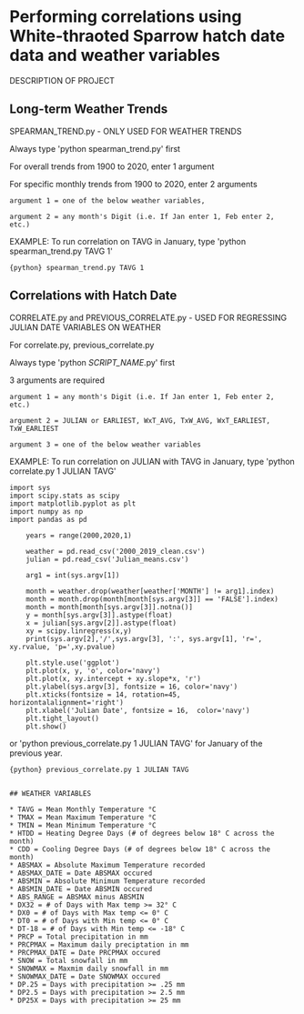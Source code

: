 # Performing correlations using White-thraoted Sparrow hatch date data and weather variables 
DESCRIPTION OF PROJECT

## Long-term Weather Trends 

SPEARMAN_TREND.py - ONLY USED FOR WEATHER TRENDS
	
Always type 'python spearman_trend.py' first

For overall trends from 1900 to 2020, enter 1 argument

For specific monthly trends from 1900 to 2020, enter 2 arguments

	argument 1 = one of the below weather variables,
	
	argument 2 = any month's Digit (i.e. If Jan enter 1, Feb enter 2, etc.)

EXAMPLE: To run correlation on TAVG in January, type 'python spearman_trend.py TAVG 1'

```{python} spearman_trend.py TAVG 1```

## Correlations with Hatch Date 

CORRELATE.py and PREVIOUS_CORRELATE.py - USED FOR REGRESSING JULIAN DATE VARIABLES ON WEATHER

For correlate.py, previous_correlate.py

Always type 'python *SCRIPT_NAME*.py' first

3 arguments are required

	argument 1 = any month's Digit (i.e. If Jan enter 1, Feb enter 2, etc.)
	
	argument 2 = JULIAN or EARLIEST, WxT_AVG, TxW_AVG, WxT_EARLIEST, TxW_EARLIEST

	argument 3 = one of the below weather variables 

EXAMPLE: To run correlation on JULIAN with TAVG in January, type 'python correlate.py 1 JULIAN TAVG' 

```{python}
import sys
import scipy.stats as scipy
import matplotlib.pyplot as plt
import numpy as np 
import pandas as pd

    years = range(2000,2020,1)

    weather = pd.read_csv('2000_2019_clean.csv')
    julian = pd.read_csv('Julian_means.csv')

    arg1 = int(sys.argv[1])

    month = weather.drop(weather[weather['MONTH'] != arg1].index)
    month = month.drop(month[month[sys.argv[3]] == 'FALSE'].index)
    month = month[month[sys.argv[3]].notna()]
    y = month[sys.argv[3]].astype(float)
    x = julian[sys.argv[2]].astype(float)
    xy = scipy.linregress(x,y)
    print(sys.argv[2],'/',sys.argv[3], ':', sys.argv[1], 'r=', xy.rvalue, 'p=',xy.pvalue)

    plt.style.use('ggplot')
    plt.plot(x, y, 'o', color='navy')
    plt.plot(x, xy.intercept + xy.slope*x, 'r')
    plt.ylabel(sys.argv[3], fontsize = 16, color='navy')
    plt.xticks(fontsize = 14, rotation=45, horizontalalignment='right')
    plt.xlabel('Julian Date', fontsize = 16,  color='navy')
    plt.tight_layout()
    plt.show()
```

or 'python previous_correlate.py 1 JULIAN TAVG' for January of the previous year. 

```{python} previous_correlate.py 1 JULIAN TAVG```
```

## WEATHER VARIABLES

* TAVG = Mean Monthly Temperature °C
* TMAX = Mean Maximum Temperature °C
* TMIN = Mean Minimum Temperature °C
* HTDD = Heating Degree Days (# of degrees below 18° C across the month)
* CDD = Cooling Degree Days (# of degrees below 18° C across the month)
* ABSMAX = Absolute Maximum Temperature recorded
* ABSMAX_DATE = Date ABSMAX occured
* ABSMIN = Absolute Minimum Temperature recorded 
* ABSMIN_DATE = Date ABSMIN occured
* ABS_RANGE = ABSMAX minus ABSMIN
* DX32 = # of Days with Max temp >= 32° C
* DX0 = # of Days with Max temp <= 0° C
* DT0 = # of Days with Min temp <= 0° C
* DT-18 = # of Days with Min temp <= -18° C
* PRCP = Total precipitation in mm
* PRCPMAX = Maximum daily preciptation in mm
* PRCPMAX_DATE = Date PRCPMAX occured
* SNOW = Total snowfall in mm
* SNOWMAX = Maxmim daily snowfall in mm
* SNOWMAX_DATE = Date SNOWMAX occured
* DP.25 = Days with precipitation >= .25 mm
* DP2.5 = Days with precipitation >= 2.5 mm 
* DP25X = Days with precipitation >= 25 mm 
